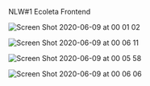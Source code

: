 
NLW#1 Ecoleta Frontend

![Screen Shot 2020-06-09 at 00 01 02](https://user-images.githubusercontent.com/39891863/84101832-4a74e080-a9e5-11ea-866c-c60397b27d05.png)

![Screen Shot 2020-06-09 at 00 06 11](https://user-images.githubusercontent.com/39891863/84101878-5eb8dd80-a9e5-11ea-96a7-2d08071d840f.png)

![Screen Shot 2020-06-09 at 00 05 58](https://user-images.githubusercontent.com/39891863/84101841-4ea0fe00-a9e5-11ea-8f0c-c1e98a89d5e1.png)

![Screen Shot 2020-06-09 at 00 06 06](https://user-images.githubusercontent.com/39891863/84101864-582a6600-a9e5-11ea-97fb-988ae2c3b81a.png)
